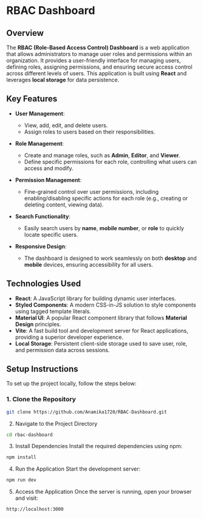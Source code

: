 # RBAC Dashboard

## Overview

The **RBAC (Role-Based Access Control) Dashboard** is a web application that allows administrators to manage user roles and permissions within an organization. It provides a user-friendly interface for managing users, defining roles, assigning permissions, and ensuring secure access control across different levels of users. This application is built using **React** and leverages **local storage** for data persistence.

## Key Features

- **User Management**:
  - View, add, edit, and delete users.
  - Assign roles to users based on their responsibilities.
- **Role Management**:

  - Create and manage roles, such as **Admin**, **Editor**, and **Viewer**.
  - Define specific permissions for each role, controlling what users can access and modify.

- **Permission Management**:
  - Fine-grained control over user permissions, including enabling/disabling specific actions for each role (e.g., creating or deleting content, viewing data).
- **Search Functionality**:

  - Easily search users by **name**, **mobile number**, or **role** to quickly locate specific users.

- **Responsive Design**:
  - The dashboard is designed to work seamlessly on both **desktop** and **mobile** devices, ensuring accessibility for all users.

## Technologies Used

- **React**: A JavaScript library for building dynamic user interfaces.
- **Styled Components**: A modern CSS-in-JS solution to style components using tagged template literals.
- **Material UI**: A popular React component library that follows **Material Design** principles.
- **Vite**: A fast build tool and development server for React applications, providing a superior developer experience.
- **Local Storage**: Persistent client-side storage used to save user, role, and permission data across sessions.

## Setup Instructions

To set up the project locally, follow the steps below:

### 1. Clone the Repository

```bash
git clone https://github.com/Anamika1720/RBAC-Dashboard.git
```

2. Navigate to the Project Directory

```bash
cd rbac-dashboard
```

3. Install Dependencies
   Install the required dependencies using npm:

```bash
npm install
```

4. Run the Application
   Start the development server:

```bash
npm run dev
```

5. Access the Application
   Once the server is running, open your browser and visit:

```bash
http://localhost:3000
```
